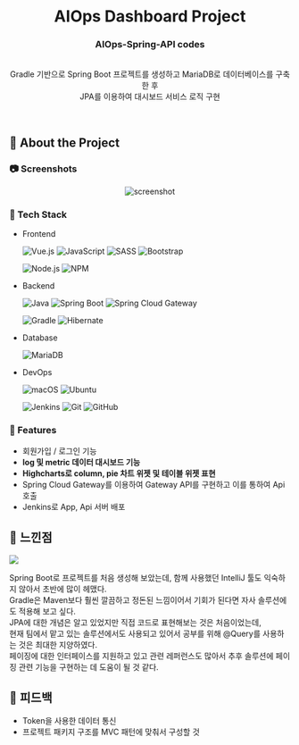 <div align="center">

  <h1>AIOps Dashboard Project</h1>
  
  <p>
    <h3>
      AIOps-Spring-API codes
    </h3>
    <br/>
    <span>
      Gradle 기반으로 Spring Boot 프로젝트를 생성하고 MariaDB로 데이터베이스를 구축한 후
    </span>
    <br/>
    <span>
      JPA를 이용하여 대시보드 서비스 로직 구현
    </span>
  </p>
</div>

<br />

<!-- About the Project -->
## :star2: About the Project


<!-- Screenshots -->
### :camera: Screenshots

<div align="center"> 
  <img src="https://placehold.co/600x400?text=Your+Screenshot+here" alt="screenshot" />
</div>


<!-- TechStack -->
### :space_invader: Tech Stack

- Frontend

  ![Vue.js](https://img.shields.io/badge/Vue.js-4FC08D.svg?style=flat-square&logo=vuedotjs&logoColor=white)
  ![JavaScript](https://img.shields.io/badge/Javascript-F7DF1E.svg?style=flat-square&logo=javascript&logoColor=black)
  ![SASS](https://img.shields.io/badge/SASS-hotpink.svg?style=flat-square&logo=SASS&logoColor=white)
  ![Bootstrap](https://img.shields.io/badge/Bootstrap-7952B3?style=flat-square&logo=bootstrap&logoColor=white)
  
  ![Node.js](https://img.shields.io/badge/Node.js-339933?style=flat-square&logo=Node.js&logoColor=white)
  ![NPM](https://img.shields.io/badge/NPM-CB3837.svg?style=flat-square&logo=npm&logoColor=white)
  
- Backend

  ![Java](https://img.shields.io/badge/Java-%23ED8B00.svg?style=flat-square&logo=java&logoColor=white)
  ![Spring Boot](https://img.shields.io/badge/Spring%20Boot-%236DB33F.svg?style=flat-square&logo=springboot&logoColor=white)
  ![Spring Cloud Gateway](https://img.shields.io/badge/Spring%20Cloud%20Gateway-%236DB33F.svg?style=flat-square&logo=spring&logoColor=white)
  
  ![Gradle](https://img.shields.io/badge/Gradle-02303A.svg?style=flat-square&logo=gradle&logoColor=white)
  ![Hibernate](https://img.shields.io/badge/Hibernate-59666C.svg?style=flat-square&logo=hibernate&logoColor=white)

- Database

  ![MariaDB](https://img.shields.io/badge/MariaDB-003545.svg?style=flat-square&logo=mariadb&logoColor=white)

- DevOps

  ![macOS](https://img.shields.io/badge/mac%20OS-000000?style=flat-square&logo=macos&logoColor=white)
  ![Ubuntu](https://img.shields.io/badge/Ubuntu-E95420?style=flat-square&logo=ubuntu&logoColor=white)  
  
  ![Jenkins](https://img.shields.io/badge/Jenkins-D24939?style=flat-square&logo=jenkins&logoColor=white)
  ![Git](https://img.shields.io/badge/Git-F05032?style=flat-square&logo=git&logoColor=white)
  ![GitHub](https://img.shields.io/badge/Git%20Hub-181717?style=flat-square&logo=github&logoColor=white)

<!-- Features -->
### :dart: Features

- 회원가입 / 로그인 기능
- **log 및 metric 데이터 대시보드 기능**
- **Highcharts로 column, pie 차트 위젯 및 테이블 위젯 표현**
- Spring Cloud Gateway를 이용하여 Gateway API를 구현하고 이를 통하여 Api 호출
- Jenkins로 App, Api 서버 배포

<!-- Contributing -->
## :wave: 느낀점

<a href="https://github.com/Louis3797/awesome-readme-template/graphs/contributors">
  <img src="https://contrib.rocks/image?repo=Louis3797/awesome-readme-template" />
</a>

Spring Boot로 프로젝트를 처음 생성해 보았는데, 함께 사용했던 IntelliJ 툴도 익숙하지 않아서 초반에 많이 헤맸다.  
Gradle은 Maven보다 훨씬 깔끔하고 정돈된 느낌이어서 기회가 된다면 자사 솔루션에도 적용해 보고 싶다.  
JPA에 대한 개념은 알고 있었지만 직접 코드로 표현해보는 것은 처음이었는데,  
현재 팀에서 맡고 있는 솔루션에서도 사용되고 있어서 공부를 위해 @Query를 사용하는 것은 최대한 지양하였다.  
페이징에 대한 인터페이스를 지원하고 있고 관련 레퍼런스도 많아서 추후 솔루션에 페이징 관련 기능을 구현하는 데 도움이 될 것 같다.

## :scroll: 피드백

- Token을 사용한 데이터 통신
- 프로젝트 패키지 구조를 MVC 패턴에 맞춰서 구성할 것
